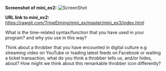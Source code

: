 **Screenshot of mini_ex2:**
![ScreenShot](https://github.com/TrineElming/mini_ex/blob/master/mini_ex3/mini_ex3.jpg)



**URL link to mini_ex2:**
https://rawgit.com/TrineElming/mini_ex/master/mini_ex3/index.html


What is the time-related syntax/function that you have used in your program? and why you use in this way?

Think about a throbber that you have encounted in digital culture e.g streaming video on YouTube or loading latest feeds on Facebook or waiting a ticket transaction, what do you think a throbber tells us, and/or hides, about? How might we think about this remarkable throbber icon differently?
